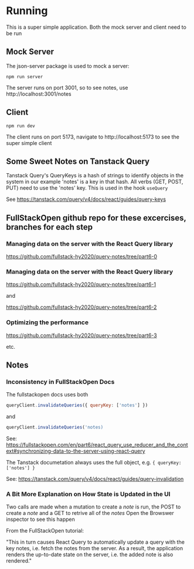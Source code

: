 # Running

This is a super simple application. Both the mock server and client need to be run

## Mock Server

The json-server package is used to mock a server:

```npm run server```

The server runs on port 3001, so to see notes, use http://localhost:3001/notes

## Client

```npm run dev```

The client runs on port 5173, navigate to http://localhost:5173 to see the super simple client

## Some Sweet Notes on Tanstack Query

Tanstack Query's QueryKeys is a hash of strings to identify objects in the system in our example 'notes' is a key in that hash.  All verbs (GET, POST, PUT) need to use the 'notes' key.  This is used in the hook `useQuery`

See https://tanstack.com/query/v4/docs/react/guides/query-keys

## FullStackOpen github repo for these excercises, branches for each step


### Managing data on the server with the React Query library
https://github.com/fullstack-hy2020/query-notes/tree/part6-0


### Managing data on the server with the React Query library
https://github.com/fullstack-hy2020/query-notes/tree/part6-1

and

https://github.com/fullstack-hy2020/query-notes/tree/part6-2

### Optimizing the performance

https://github.com/fullstack-hy2020/query-notes/tree/part6-3

etc.

## Notes 

### Inconsistency in FullStackOpen Docs


The fullstackopen docs uses both 

```JavaScript
queryClient.invalidateQueries({ queryKey: ['notes'] })
```
and 

```JavaScript
queryClient.invalidateQueries('notes)
```
 
See: https://fullstackopen.com/en/part6/react_query_use_reducer_and_the_context#synchronizing-data-to-the-server-using-react-query

The Tanstack documetation always uses the full object, e.g. `{ queryKey: ['notes'] }`

See: https://tanstack.com/query/v4/docs/react/guides/query-invalidation

### A Bit More Explanation on How State is Updated in the UI

Two calls are made when a mutation to create a *note* is run, the POST to create a *note* and a GET to retrive all of the *notes*
Open the Browswer inspector to see this happen

From the FullStackOpen tutorial: 

"This in turn causes React Query to automatically 
update a query with the key notes, i.e. fetch the notes 
from the server. As a result, the application renders 
the up-to-date state on the server, i.e. the added note 
is also rendered."

